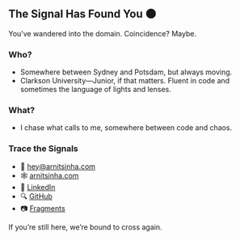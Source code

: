 ## The Signal Has Found You 🌑

You’ve wandered into the domain. Coincidence? Maybe.

### Who?

- Somewhere between Sydney and Potsdam, but always moving.
- Clarkson University—Junior, if that matters. Fluent in code and sometimes the language of lights and lenses.

### What?

- I chase what calls to me, somewhere between code and chaos.

### Trace the Signals

- 📨 [hey@arnitsinha.com](mailto:hey@arnitsinha.com)
- 🕸️ [arnitsinha.com](https://arnitsinha.com)
- 🧭 [LinkedIn](https://www.linkedin.com/in/arnitsinha/)
- 🔍 [GitHub](https://github.com/arnitsinha)
- 📷 [Fragments](https://photo.arnitsinha.com)

If you’re still here, we’re bound to cross again.

